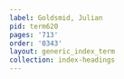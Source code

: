```yaml
---
label: Goldsmid, Julian
pid: term620
pages: '713'
order: '0343'
layout: generic_index_term
collection: index-headings
---
```

